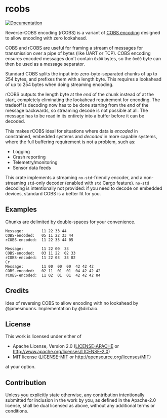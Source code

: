 # rcobs

[![Documentation](https://docs.rs/rcobs/badge.svg)](https://docs.rs/rcobs)

Reverse-COBS encoding (rCOBS) is a variant of [COBS encoding](https://en.wikipedia.org/wiki/Consistent_Overhead_Byte_Stuffing) 
designed to allow encoding with zero lookahead.

COBS and rCOBS are useful for framing a stream of messages for transmission over a pipe of bytes (like UART or TCP).
COBS encoding ensures encoded messages don't contain `0x00` bytes, so the `0x00` byte can then be used as a message separator.

Standard COBS splits the input into zero-byte-separated chunks of up to 254 bytes, and prefixes them with 
a length byte. This requires a lookahead of up to 254 bytes when doing streaming encoding.

rCOBS outputs the length byte at the *end* of the chunk instead of at the start, completely
eliminating the lookahead requirement for encoding. The tradeoff is decoding now has to be done starting
from the *end* of the message backwards, so streaming decode is not possible at all. The message has to be
read in its entirety into a buffer before it can be decoded.

This makes rCOBS ideal for situations where data is *encoded* in constrained, embedded systems and *decoded* in 
more capable systems, where the full buffering requirement is not a problem, such as:

- Logging
- Crash reporting
- Telemetry/monitoring
- Sensor data feeds

This crate implements a streaming `no-std`-friendly encoder, and a non-streaming `std`-only decoder (enabled with `std` Cargo feature).
`no-std` decoding is intentionally not provided: if you need to decode on embedded devices, standard COBS is a better fit for you.

## Examples

Chunks are delimited by double-spaces for your convenience.

```
Message:        11 22 33 44
COBS-encoded:   05 11 22 33 44
rCOBS-encoded:  11 22 33 44 05

Message:        11 22 00  33
COBS-encoded:   03 11 22  02 33
rCOBS-encoded:  11 22 03  33 02
Cr
Message:        11 00  00  00  42 42 42
COBS-encoded:   02 11  01  01  04 42 42 42
rCOBS-encoded:  11 02  01  01  42 42 42 04
```

## Credits

Idea of reversing COBS to allow encoding with no lookahead by @jamesmunns. Implementation by @dirbaio.

## License

This work is licensed under either of

- Apache License, Version 2.0 ([LICENSE-APACHE](LICENSE-APACHE) or
  http://www.apache.org/licenses/LICENSE-2.0)
- MIT license ([LICENSE-MIT](LICENSE-MIT) or http://opensource.org/licenses/MIT)

at your option.

## Contribution

Unless you explicitly state otherwise, any contribution intentionally submitted
for inclusion in the work by you, as defined in the Apache-2.0 license, shall be
dual licensed as above, without any additional terms or conditions.
